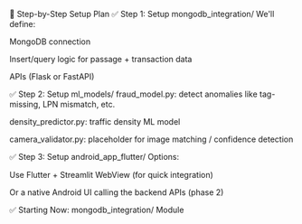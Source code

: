 🧱 Step-by-Step Setup Plan
✅ Step 1: Setup mongodb_integration/
We'll define:

MongoDB connection

Insert/query logic for passage + transaction data

APIs (Flask or FastAPI)

✅ Step 2: Setup ml_models/
fraud_model.py: detect anomalies like tag-missing, LPN mismatch, etc.

density_predictor.py: traffic density ML model

camera_validator.py: placeholder for image matching / confidence detection

✅ Step 3: Setup android_app_flutter/
Options:

Use Flutter + Streamlit WebView (for quick integration)

Or a native Android UI calling the backend APIs (phase 2)

✅ Starting Now: mongodb_integration/ Module
